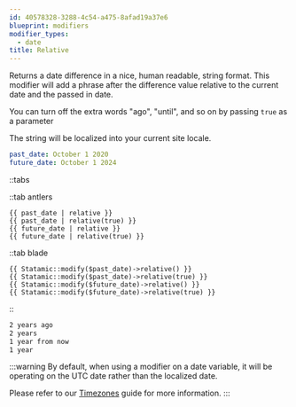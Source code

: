 ```yaml
---
id: 40578328-3288-4c54-a475-8afad19a37e6
blueprint: modifiers
modifier_types:
  - date
title: Relative
---
```

Returns a date difference in a nice, human readable, string format. This modifier will add a phrase after the difference value relative to the current date and the passed in date.

You can turn off the extra words "ago", "until", and so on by passing `true` as a parameter

The string will be localized into your current site locale.

```yaml
past_date: October 1 2020
future_date: October 1 2024
```

::tabs

::tab antlers
```antlers
{{ past_date | relative }}
{{ past_date | relative(true) }}
{{ future_date | relative }}
{{ future_date | relative(true) }}
```
::tab blade
```blade
{{ Statamic::modify($past_date)->relative() }}
{{ Statamic::modify($past_date)->relative(true) }}
{{ Statamic::modify($future_date)->relative() }}
{{ Statamic::modify($future_date)->relative(true) }}
```
::

```html
2 years ago
2 years
1 year from now
1 year
```

:::warning
By default, when using a modifier on a date variable, it will be operating on the UTC date rather than the localized date.

Please refer to our [Timezones](/tips/timezones) guide for more information.
:::
